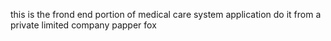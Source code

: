 this is the frond end portion of medical care system application do it from a private limited company papper fox

<!---
LBEESS/LBEESS is a ✨ special ✨ repository because its `README.md` (this file) appears on your GitHub profile.
You can click the Preview link to take a look at your changes.
--->
